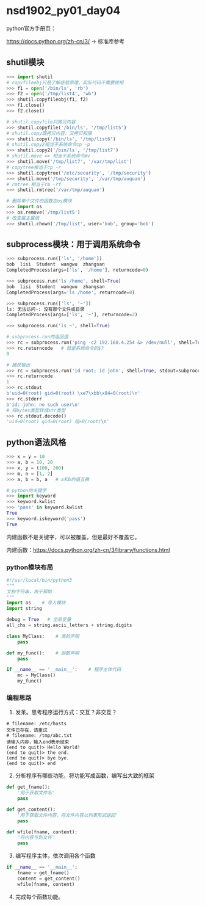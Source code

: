 # nsd1902_py01_day04



python官方手册页：

https://docs.python.org/zh-cn/3/  -> 标准库参考



## shutil模块

```python
>>> import shutil
# copyfileobj只是了解底层原理，实际代码不需要使用
>>> f1 = open('/bin/ls', 'rb')
>>> f2 = open('/tmp/list4', 'wb')
>>> shutil.copyfileobj(f1, f2)
>>> f1.close()
>>> f2.close()

# shutil.copyfile只拷贝内容
>>> shutil.copyfile('/bin/ls', '/tmp/list5')
# shutil.copy既拷贝内容，又拷贝权限 
>>> shutil.copy('/bin/ls', '/tmp/list6')
# shutil.copy2相当于系统命令cp -p
>>> shutil.copy2('/bin/ls', '/tmp/list7')
# shutil.move => 相当于系统命令mv
>>> shutil.move('/tmp/list7', '/var/tmp/list')
# copytree相当于cp -r
>>> shutil.copytree('/etc/security', '/tmp/security')
>>> shutil.move('/tmp/security', '/var/tmp/auquan')
# rmtree 相当于rm -rf
>>> shutil.rmtree('/var/tmp/auquan')

# 删除单个文件的函数在os模块
>>> import os
>>> os.remove('/tmp/list5')
# 改变属主属组
>>> shutil.chown('/tmp/list', user='bob', group='bob')
```

## subprocess模块：用于调用系统命令

```python
>>> subprocess.run(['ls', '/home'])
bob  lisi  Student  wangwu  zhangsan
CompletedProcess(args=['ls', '/home'], returncode=0)

>>> subprocess.run('ls /home', shell=True)
bob  lisi  Student  wangwu  zhangsan
CompletedProcess(args='ls /home', returncode=0)

>>> subprocess.run(['ls', '~'])
ls: 无法访问~: 没有那个文件或目录
CompletedProcess(args=['ls', '~'], returncode=2)

>>> subprocess.run('ls ~', shell=True)

# subprocess.run的返回值
>>> rc = subprocess.run('ping -c2 192.168.4.254 &> /dev/null', shell=True)
>>> rc.returncode   # 就是系统命令的$?
0

# 捕获输出
>>> rc = subprocess.run('id root; id john', shell=True, stdout=subprocess.PIPE, stderr=subprocess.PIPE)
>>> rc.returncode
1
>>> rc.stdout
b'uid=0(root) gid=0(root) \xe7\xbb\x84=0(root)\n'
>>> rc.stderr
b'id: john: no such user\n'
# 将bytes类型转成str类型
>>> rc.stdout.decode()
'uid=0(root) gid=0(root) 组=0(root)\n'
```

## python语法风格

```python
>>> x = y = 10
>>> a, b = 10, 20
>>> x, y = (100, 200)
>>> m, n = [1, 2]
>>> a, b = b, a   # a和b的值互换

# python的关键字
>>> import keyword
>>> keyword.kwlist
>>> 'pass' in keyword.kwlist
True
>>> keyword.iskeyword('pass')
True
```

内建函数不是关键字，可以被覆盖，但是最好不覆盖它。

内建函数：https://docs.python.org/zh-cn/3/library/functions.html

### python模块布局

```python
#!/usr/local/bin/python3
"""
文档字符串，用于帮助
"""
import os    # 导入模块
import string

debug = True   # 全局变量
all_chs = string.ascii_letters + string.digits

class MyClass:    # 类的声明
    pass

def my_func():    # 函数声明
    pass

if __name__ == '__main__':    # 程序主体代码
    mc = MyClass()
    my_func()
```



### 编程思路

1. 发呆。思考程序运行方式：交互？非交互？

```shell
# filename: /etc/hosts
文件已存在，请重试
# filename: /tmp/abc.txt
请输入内容，输入end表示结束
(end to quit)> Hello World!
(end to quit)> the end.
(end to quit)> bye bye.
(end to quit)> end
```

2. 分析程序有哪些功能，将功能写成函数，编写出大致的框架

```python
def get_fname():
    '用于获取文件名'
    pass

def get_content():
    '用于获取文件内容，将文件内容以列表形式返回'
    pass

def wfile(fname, content):
    '将内容与到文件'
    pass
```

3. 编写程序主体，依次调用各个函数

```python
if __name__ == '__main__':
    fname = get_fname()
    content = get_content()
    wfile(fname, content)
```

4. 完成每个函数功能。





